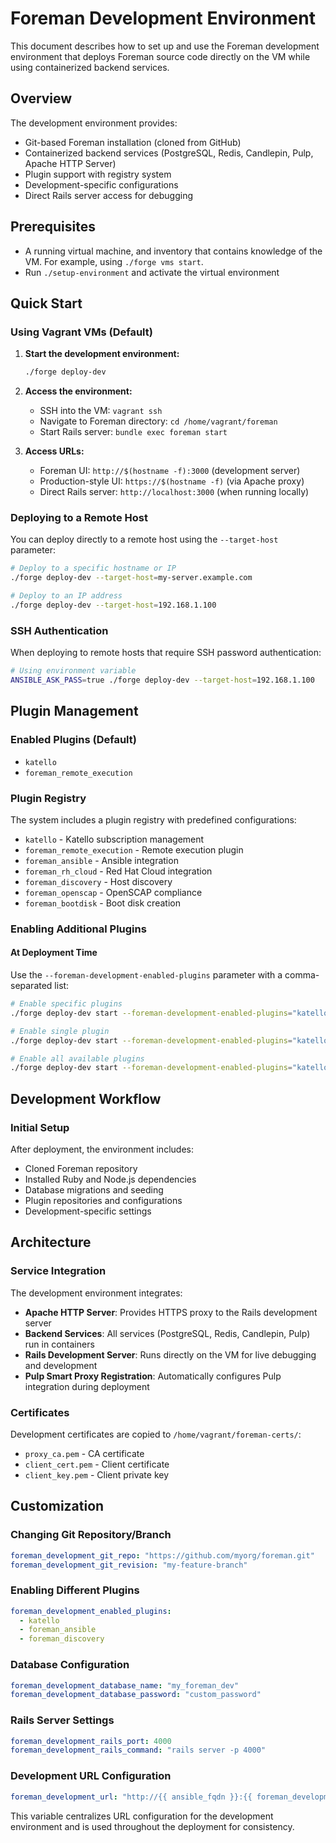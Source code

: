 # Foreman Development Environment

This document describes how to set up and use the Foreman development environment that deploys Foreman source code directly on the VM while using containerized backend services.

## Overview

The development environment provides:
- Git-based Foreman installation (cloned from GitHub)
- Containerized backend services (PostgreSQL, Redis, Candlepin, Pulp, Apache HTTP Server)
- Plugin support with registry system
- Development-specific configurations
- Direct Rails server access for debugging

## Prerequisites

- A running virtual machine, and inventory that contains knowledge of the VM. For example, using `./forge vms start`.
- Run `./setup-environment` and activate the virtual environment

## Quick Start

### Using Vagrant VMs (Default)

1. **Start the development environment:**
   ```bash
   ./forge deploy-dev
   ```

2. **Access the environment:**
   - SSH into the VM: `vagrant ssh`
   - Navigate to Foreman directory: `cd /home/vagrant/foreman`
   - Start Rails server: `bundle exec foreman start`

3. **Access URLs:**
   - Foreman UI: `http://$(hostname -f):3000` (development server)
   - Production-style UI: `https://$(hostname -f)` (via Apache proxy)
   - Direct Rails server: `http://localhost:3000` (when running locally)

### Deploying to a Remote Host

You can deploy directly to a remote host using the `--target-host` parameter:

```bash
# Deploy to a specific hostname or IP
./forge deploy-dev --target-host=my-server.example.com

# Deploy to an IP address
./forge deploy-dev --target-host=192.168.1.100
```

### SSH Authentication

When deploying to remote hosts that require SSH password authentication:

```bash
# Using environment variable
ANSIBLE_ASK_PASS=true ./forge deploy-dev --target-host=192.168.1.100
```

## Plugin Management

### Enabled Plugins (Default)

- `katello`
- `foreman_remote_execution`

### Plugin Registry

The system includes a plugin registry with predefined configurations:
- `katello` - Katello subscription management
- `foreman_remote_execution` - Remote execution plugin
- `foreman_ansible` - Ansible integration
- `foreman_rh_cloud` - Red Hat Cloud integration
- `foreman_discovery` - Host discovery
- `foreman_openscap` - OpenSCAP compliance
- `foreman_bootdisk` - Boot disk creation

### Enabling Additional Plugins

#### At Deployment Time

Use the `--foreman-development-enabled-plugins` parameter with a comma-separated list:

```bash
# Enable specific plugins
./forge deploy-dev start --foreman-development-enabled-plugins="katello,foreman_ansible,foreman_discovery"

# Enable single plugin
./forge deploy-dev start --foreman-development-enabled-plugins="katello"

# Enable all available plugins
./forge deploy-dev start --foreman-development-enabled-plugins="katello,foreman_remote_execution,foreman_ansible,foreman_rh_cloud,foreman_discovery,foreman_openscap,foreman_bootdisk"
```

## Development Workflow

### Initial Setup

After deployment, the environment includes:
- Cloned Foreman repository
- Installed Ruby and Node.js dependencies
- Database migrations and seeding
- Plugin repositories and configurations
- Development-specific settings

## Architecture

### Service Integration

The development environment integrates:
- **Apache HTTP Server**: Provides HTTPS proxy to the Rails development server
- **Backend Services**: All services (PostgreSQL, Redis, Candlepin, Pulp) run in containers
- **Rails Development Server**: Runs directly on the VM for live debugging and development
- **Pulp Smart Proxy Registration**: Automatically configures Pulp integration during deployment

### Certificates

Development certificates are copied to `/home/vagrant/foreman-certs/`:
- `proxy_ca.pem` - CA certificate
- `client_cert.pem` - Client certificate
- `client_key.pem` - Client private key

## Customization

### Changing Git Repository/Branch

```yaml
foreman_development_git_repo: "https://github.com/myorg/foreman.git"
foreman_development_git_revision: "my-feature-branch"
```

### Enabling Different Plugins

```yaml
foreman_development_enabled_plugins:
  - katello
  - foreman_ansible
  - foreman_discovery
```

### Database Configuration

```yaml
foreman_development_database_name: "my_foreman_dev"
foreman_development_database_password: "custom_password"
```

### Rails Server Settings

```yaml
foreman_development_rails_port: 4000
foreman_development_rails_command: "rails server -p 4000"
```

### Development URL Configuration

```yaml
foreman_development_url: "http://{{ ansible_fqdn }}:{{ foreman_development_rails_port }}"
```

This variable centralizes URL configuration for the development environment and is used throughout the deployment for consistency.
